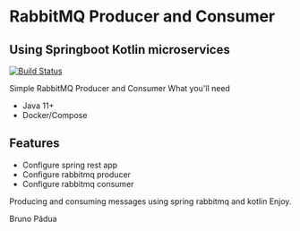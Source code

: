 # RabbitMQ Producer and Consumer
## Using Springboot Kotlin microservices


[![Build Status](https://app.travis-ci.com/bapadua/kotlin-rabbimq-producer-consumer.svg?branch=main)](https://travis-ci.org/bapadua/kotlin-rabbimq-producer-consumer)

Simple RabbitMQ Producer and Consumer
What you'll need
- Java 11+
- Docker/Compose
## Features

- Configure spring rest app
- Configure rabbitmq producer
- Configure rabbitmq consumer

Producing and consuming messages using spring rabbitmq and kotlin
Enjoy.

Bruno Pádua

